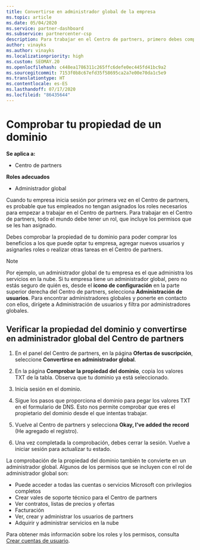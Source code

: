 ```yaml
---
title: Convertirse en administrador global de la empresa
ms.topic: article
ms.date: 05/04/2020
ms.service: partner-dashboard
ms.subservice: partnercenter-csp
description: Para trabajar en el Centro de partners, primero debes comprobar la propiedad de tu dominio. Aprende a hacer esto y a convertirte en un administrador global que puede agregar usuarios.
author: vinayks
ms.author: vinayks
ms.localizationpriority: high
ms.custom: SEOMAY.20
ms.openlocfilehash: c448ea1786311c265ffc6defe0ec445fd41bc9a2
ms.sourcegitcommit: 7153f0b8c67efd35f58695ca2a7e00e70da1c5e9
ms.translationtype: HT
ms.contentlocale: es-ES
ms.lasthandoff: 07/17/2020
ms.locfileid: "86435644"
---
```

# <a name="verify-your-domain-ownership"></a>Comprobar tu propiedad de un dominio

**Se aplica a:**

- Centro de partners

**Roles adecuados**

- Administrador global

Cuando tu empresa inicia sesión por primera vez en el Centro de partners, es probable que tus empleados no tengan asignados los roles necesarios para empezar a trabajar en el Centro de partners. Para trabajar en el Centro de partners, todo el mundo debe tener un rol, que incluye los permisos que se les han asignado.  

Debes comprobar la propiedad de tu dominio para poder comprar los beneficios a los que puede optar tu empresa, agregar nuevos usuarios y asignarles roles o realizar otras tareas en el Centro de partners.

>[!Note]
>Por ejemplo, un administrador global de tu empresa es el que administra los servicios en la nube. Si tu empresa tiene un administrador global, pero no estás seguro de quién es, desde el **icono de configuración**  en la parte superior derecha del Centro de partners, selecciona **Administración de usuarios**. Para encontrar administradores globales y ponerte en contacto con ellos, dirígete a Administración de usuarios y filtra por administradores globales.

## <a name="verify-your-domain-ownership-and-become-a-global-admin-in-partner-center"></a>Verificar la propiedad del dominio y convertirse en administrador global del Centro de partners

1. En el panel del Centro de partners, en la página **Ofertas de suscripción**, seleccione **Convertirse en administrador global**. 

2. En la página **Comprobar la propiedad del dominio**, copia los valores TXT de la tabla. Observa que tu dominio ya está seleccionado.

3. Inicia sesión en el dominio. 

4. Sigue los pasos que proporciona el dominio para pegar los valores TXT en el formulario de DNS.  Esto nos permite comprobar que eres el propietario del dominio desde el que intentas trabajar.

5. Vuelve al Centro de partners y selecciona **Okay, I've added the record** (He agregado el registro).

6. Una vez completada la comprobación, debes cerrar la sesión. Vuelve a iniciar sesión para actualizar tu estado. 

La comprobación de la propiedad del dominio también te convierte en un administrador global. Algunos de los permisos que se incluyen con el rol de administrador global son:

- Puede acceder a todas las cuentas o servicios Microsoft con privilegios completos 
- Crear vales de soporte técnico para el Centro de partners
- Ver contratos, listas de precios y ofertas
- Facturación
- Ver, crear y administrar los usuarios de partners
- Adquirir y administrar servicios en la nube

Para obtener más información sobre los roles y los permisos, consulta [Crear cuentas de usuario](create-user-accounts-and-set-permissions.md). 